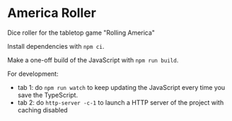 # America Roller

Dice roller for the tabletop game "Rolling America"

Install dependencies with `npm ci`.

Make a one-off build of the JavaScript with `npm run build`.

For development:
* tab 1: do `npm run watch` to keep updating the JavaScript every time you save the TypeScript.
* tab 2: do `http-server -c-1` to launch a HTTP server of the project with caching disabled

